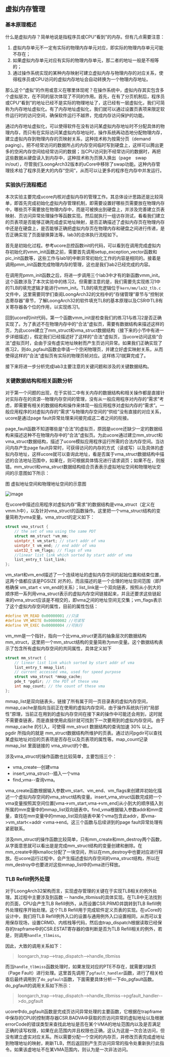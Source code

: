 ## 虚拟内存管理

###  基本原理概述

什么是虚拟内存？简单地说是指程序员或CPU“看到”的内存。但有几点需要注意：

 1. 虚拟内存单元不一定有实际的物理内存单元对应，即实际的物理内存单元可能不存在；
 2. 如果虚拟内存单元对应有实际的物理内存单元，那二者的地址一般是不相等的；
 3. 通过操作系统实现的某种内存映射可建立虚拟内存与物理内存的对应关系，使得程序员或CPU访问的虚拟内存地址会自动转换为一个物理内存地址。

那么这个“虚拟”的作用或意义在哪里体现呢？在操作系统中，虚拟内存其实包含多个虚拟层次，在不同的层次体现了不同的作用。首先，在有了分页机制后，程序员或CPU“看到”的地址已经不是实际的物理地址了，这已经有一层虚拟化，我们可简称为内存地址虚拟化。有了内存地址虚拟化，我们就可以通过设置页表项来限定软件运行时的访问空间，确保软件运行不越界，完成内存访问保护的功能。

通过内存地址虚拟化，可以使得软件在没有访问某虚拟内存地址时不分配具体的物理内存，而只有在实际访问某虚拟内存地址时，操作系统再动态地分配物理内存，建立虚拟内存到物理内存的页映射关系，这种技术称为按需分页（demand paging）。把不经常访问的数据所占的内存空间临时写到硬盘上，这样可以腾出更多的空闲内存空间给经常访问的数据；当CPU访问到不经常访问的数据时，再把这些数据从硬盘读入到内存中，这种技术称为页换入换出（page　swap in/out），尽管我们LoongArch32版本的uCore中移除了swap功能。这种内存管理技术给了程序员更大的内存“空间”，从而可以让更多的程序在内存中并发运行。

### 实验执行流程概述

本次实验主要完成ucore内核对虚拟内存的管理工作。其总体设计思路还是比较简单，即首先完成初始化虚拟内存管理机制，即需要设置好哪些页需要放在物理内存中，哪些页不需要放在物理内存中，而是可被换出到硬盘上，并涉及完善建立页表映射、页访问异常处理操作等函数实现。然后就执行一组访存测试，看看我们建立的页表项是否能够正确完成虚实地址映射，是否正确描述了虚拟内存页在物理内存中还是在硬盘上，是否能够正确把虚拟内存页在物理内存和硬盘之间进行传递，是否正确实现了页面替换算法等。lab3的总体执行流程如下。

首先是初始化过程。参考ucore总控函数init的代码，可以看到在调用完成虚拟内存初始化的vmm\_init函数之前，需要首先调用setup\_exception\_vector函数和pic\_init函数等，这些工作与lab1的中断异常初始化工作的内容是相同的。接着是调用pmm\_init函数完成物理内存的管理，这也是我们lab2已经完成的内容。

在调用完pmm\_init函数之后，将进一步调用三个lab3中才有的新函数vmm\_init。这个函数涉及了本次实验中的练习2。但需要注意的是，我们需要先实现练习1中的TLB的填充逻辑才能进行vmm\_init。TLB的填充逻辑位于`kern/mm/la32_tlb.c`文件中，这里需要同学们查阅LoongArch32的文档中的“存储管理”章节与“控制状态寄存器”章节，了解LoongArch32的软件填充TLB的基本原理以及CSR中TLB有关寄存器各个位的作用，以实现练习1。

回到ucore的init代码，第一个函数vmm\_init是检查我们的练习1与练习2是否正确实现了。为了表述不在物理内存中的“合法”虚拟页，需要有数据结构来描述这样的页，为此ucore建立了mm\_struct和vma\_struct数据结构（接下来的小节中有进一步详细描述），假定我们已经描述好了这样的“合法”虚拟页，当ucore访问这些“合法”虚拟页时，会由于没有虚实地址映射而产生页访问异常。如果我们正确实现了练习2，则do\_pgfault函数会申请一个空闲物理页，并建立好虚实映射关系，从而使得这样的“合法”虚拟页有实际的物理页帧对应。这样练习1就算完成了。

接下来将进一步分析完成lab3主要注意的关键问题和涉及的关键数据结构。

### 关键数据结构和相关函数分析

对于第一个问题的出现，在于实验二中有关内存的数据结构和相关操作都是直接针对实际存在的资源--物理内存空间的管理，没有从一般应用程序对内存的“需求”考虑，即需要有相关的数据结构和操作来体现一般应用程序对虚拟内存的“需求”。一般应用程序的对虚拟内存的“需求”与物理内存空间的“供给”没有直接的对应关系，ucore是通过page
fault异常处理来间接完成这二者之间的衔接。

page\_fault函数不知道哪些是“合法”的虚拟页，原因是ucore还缺少一定的数据结构来描述这种不在物理内存中的“合法”虚拟页。为此ucore通过建立mm\_struct和vma\_struct数据结构，描述了ucore模拟应用程序运行所需的合法内存空间。当访问内存产生page
fault异常时，可获得访问的内存的方式（读或写）以及具体的虚拟内存地址，这样ucore就可以查询此地址，看是否属于vma\_struct数据结构中描述的合法地址范围中，如果在，则可根据具体情况进行请求调页；如果不在，则报错。mm\_struct和vma\_struct数据结构结合页表表示虚拟地址空间和物理地址空间的示意图如下所示：

图 虚拟地址空间和物理地址空间的示意图

![image](../lab3_figs/image001.png)   

在ucore中描述应用程序对虚拟内存“需求”的数据结构是vma\_struct（定义在vmm.h中），以及针对vma\_struct的函数操作。这里把一个vma\_struct结构的变量简称为vma变量。vma\_struct的定义如下：

```c
struct vma_struct {
    // the set of vma using the same PDT
    struct mm_struct *vm_mm;
    uintptr_t vm_start; // start addr of vma
    uintptr_t vm_end; // end addr of vma
    uint32_t vm_flags; // flags of vma
    //linear list link which sorted by start addr of vma
    list_entry_t list_link;
};
```

vm\_start和vm\_end描述了一个连续地址的虚拟内存空间的起始位置和结束位置，这两个值都应该是PGSIZE 对齐的，而且描述的是一个合理的地址空间范围（即严格确保 vm\_start < vm\_end的关系）；list\_link是一个双向链表，按照从小到大的顺序把一系列用vma\_struct表示的虚拟内存空间链接起来，并且还要求这些链起来的vma\_struct应该是不相交的，即vma之间的地址空间无交集；vm\_flags表示了这个虚拟内存空间的属性，目前的属性包括：

```c
#define VM_READ 0x00000001 //只读
#define VM_WRITE 0x00000002 //可读写
#define VM_EXEC 0x00000004 //可执行
```   

vm\_mm是一个指针，指向一个比vma\_struct更高的抽象层次的数据结构mm\_struct，这里把一个mm\_struct结构的变量简称为mm变量。这个数据结构表示了包含所有虚拟内存空间的共同属性，具体定义如下  

```c
struct mm_struct {
    // linear list link which sorted by start addr of vma
    list_entry_t mmap_list;
    // current accessed vma, used for speed purpose
    struct vma_struct *mmap_cache;
    pde_t *pgdir; // the PDT of these vma
    int map_count; // the count of these vma
};
``` 

mmap\_list是双向链表头，链接了所有属于同一页目录表的虚拟内存空间，mmap\_cache是指向当前正在使用的虚拟内存空间，由于操作系统执行的“局部性”原理，当前正在用到的虚拟内存空间在接下来的操作中可能还会用到，这时就不需要查链表，而是直接使用此指针就可找到下一次要用到的虚拟内存空间。由于mmap_cache 的引入，可使得 mm\_struct 数据结构的查询加速 30% 以上。pgdir
所指向的就是 mm\_struct数据结构所维护的页表。通过访问pgdir可以查找某虚拟地址对应的页表项是否存在以及页表项的属性等。map\_count记录mmap\_list 里面链接的 vma\_struct的个数。

涉及vma_struct的操作函数也比较简单，主要包括三个：

* vma_create--创建vma
* insert_vma_struct--插入一个vma
* find_vma--查询vma。

vma\_create函数根据输入参数vm\_start、vm\_end、vm\_flags来创建并初始化描述一个虚拟内存空间的vma\_struct结构变量。insert\_vma\_struct函数完成把一个vma变量按照其空间位置[vma-\>vm\_start,vma-\>vm\_end]从小到大的顺序插入到所属的mm变量中的mmap\_list双向链表中。find\_vma根据输入参数addr和mm变量，查找在mm变量中的mmap\_list双向链表中某个vma包含此addr，即vma-\>vm\_start<=addr <vma-\>end。这三个函数与后续讲到的page fault异常处理有紧密联系。

涉及mm\_struct的操作函数比较简单，只有mm\_create和mm\_destroy两个函数，从字面意思就可以看出是是完成mm\_struct结构的变量创建和删除。在mm\_create中用kmalloc分配了一块空间，所以在mm\_destroy中也要对应进行释放。在ucore运行过程中，会产生描述虚拟内存空间的vma\_struct结构，所以在mm\_destroy中也要进对这些mmap\_list中的vma进行释放。


### TLB Refill例外处理
  
对于LoongArch32架构而言，实现虚存管理的关键在于实现TLB相关的例外处理。其过程中主要涉及到函数 -- handle_tlbmiss的具体实现。在TLB中无法找到的页面，CPU会产生TLB Refill例外，从而设置CSR.PRMD并跳转到TLB Refill例外处理程序开始处理。这个TLB Refill用于完成软件定义页表的实现。在uCore的设计中，我们将TLB Refill例外入口的设置与通用例外入口设置相同，从而可以复用保存现场，设置CRMD、内核栈等代码，然后由trap_dispatch根据读取已经保存的trapframe中的CSR.ESTAT寄存器的值判断是否为TLB Refill相关的例外，若是，则调用`handle_tlbmiss`。


因此，大致的调用关系如下：

> loongarch_trap--\>trap_dispatch--\>handle_tlbmiss

而当`handle_tlbmiss`函数处理时，如果发现对应的PTE不存在，就需要对缺页（Page Fault）进行处理。这里首先调用了`pgfault_handler`函数，进行了相关检查后最终调用到了`do_pgfault`函数，下面需要具体分析一下do\_pgfault函数。do\_pgfault的调用关系如下所示：

> loongarch_trap--\>trap_dispatch--\>handle_tlbmiss--\>pgfault_handler--\>do_pgfault

ucore中do\_pgfault函数是完成页访问异常处理的主要函数，它根据在trapframe中保存的CPU的控制寄存器CSR.BADVA中获取的页访问异常的虚拟地址以及根据errorCode的错误类型来查找此地址是否在某个VMA的地址范围内以及是否满足正确的读写权限，如果在此范围内并且权限也正确，这认为这是一次合法访问，但没有建立虚实对应关系。所以需要分配一个空闲的内存页，并修改页表完成虚地址到物理地址的映射，刷新TLB，然后返回到产生页访问异常的指令处重新执行此指令。如果该虚地址不在某VMA范围内，则认为是一次非法访问。